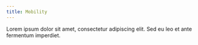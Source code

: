 ```yaml
---
title: Mobility
---
```


Lorem ipsum dolor sit amet, consectetur adipiscing elit. Sed eu leo et ante fermentum imperdiet.
